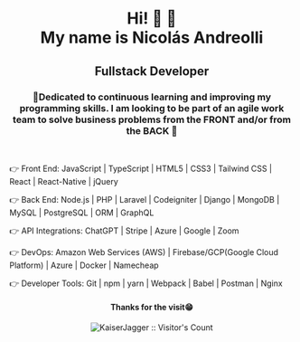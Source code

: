 <h1 align="center">Hi! 👋 👋<br />My name is Nicolás Andreolli</h1>
<h2 align="center">Fullstack Developer</h2>
<h3 align="center">🎯Dedicated to continuous learning and improving my programming skills. I am looking to be part of an agile work team to solve business problems from the FRONT and/or from the BACK 🚀</h3>
&nbsp;<br />

👉 Front End: JavaScript | TypeScript | HTML5 | CSS3 | Tailwind CSS | React | React-Native | jQuery

👉 Back End: Node.js | PHP | Laravel | Codeigniter | Django | MongoDB | MySQL | PostgreSQL | ORM | GraphQL

👉 API Integrations: ChatGPT | Stripe | Azure | Google | Zoom

👉 DevOps: Amazon Web Services (AWS) | Firebase/GCP(Google Cloud Platform) | Azure | Docker | Namecheap

👉 Developer Tools: Git | npm | yarn | Webpack | Babel | Postman | Nginx

<h4 align="center">Thanks for the visit😁</h4>

<p align="center"><img src="https://profile-counter.glitch.me/{KaiserJagger}/count.svg" alt="KaiserJagger :: Visitor's Count" /></p>






